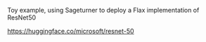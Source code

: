 Toy example, using Sageturner to deploy a Flax implementation of ResNet50 

https://huggingface.co/microsoft/resnet-50

